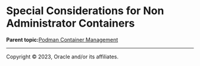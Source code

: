 # Special Considerations for Non Administrator Containers

**Parent topic:**[Podman Container Management](../topics/cockpit-podman_managing_podman_containers.md)

---

Copyright © 2023, Oracle and/or its affiliates.

